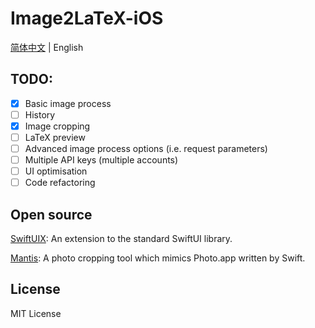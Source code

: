 # Image2LaTeX-iOS

[简体中文](https://github.com/Butanediol/Image2LaTeX-iOS/blob/main/README_zh.md) | English

## TODO:

- [x] Basic image process
- [ ] History
- [x] Image cropping
- [ ] LaTeX preview
- [ ] Advanced image process options (i.e. request parameters)
- [ ] Multiple API keys (multiple accounts)
- [ ] UI optimisation
- [ ] Code refactoring

## Open source

[SwiftUIX](https://github.com/SwiftUIX/SwiftUIX): An extension to the standard SwiftUI library.

[Mantis](https://github.com/guoyingtao/Mantis): A photo cropping tool which mimics Photo.app written by Swift.

## License 

MIT License